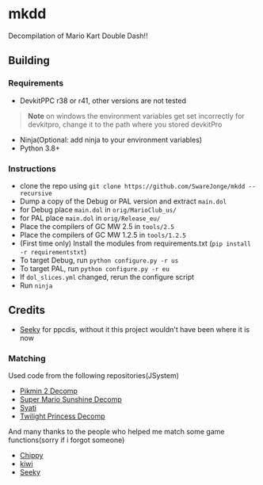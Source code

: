 # mkdd
Decompilation of Mario Kart Double Dash!!
## Building
### Requirements
- DevkitPPC r38 or r41, other versions are not tested
> **Note**
> on windows the environment variables get set incorrectly for devkitpro, 
> change it to the path where you stored devkitPro
- Ninja(Optional: add ninja to your environment variables)
- Python 3.8+

### Instructions
- clone the repo using `git clone https://github.com/SwareJonge/mkdd --recursive`
- Dump a copy of the Debug or PAL version and extract  `main.dol`
- for Debug place  `main.dol` in `orig/MarioClub_us/`
- for PAL place  `main.dol` in `orig/Release_eu/`
- Place the compilers of GC MW 2.5 in `tools/2.5`
- Place the compilers of GC MW 1.2.5 in `tools/1.2.5`
- (First time only) Install the modules from requirements.txt (`pip install -r requirementstxt`)
- To target Debug, run `python configure.py -r us`
- To target PAL, run `python configure.py -r eu`
- If `dol_slices.yml` changed, rerun the configure script
- Run `ninja`

## Credits
- [Seeky](https://github.com/SeekyCt) for ppcdis, without it this project wouldn't have been where it is now
### Matching
Used code from the following repositories(JSystem)
* [Pikmin 2 Decomp](https://github.com/projectPiki/pikmin2)
* [Super Mario Sunshine Decomp](https://github.com/doldecomp/sms)
* [Syati](https://github.com/PMArkive/Syati-pretransfer)
* [Twilight Princess Decomp](https://github.com/zeldaret/tp)

And many thanks to the people who helped me match some game functions(sorry if i forgot someone)
* [Chippy](https://github.com/1superchip)
* [kiwi](https://github.com/kiwi515)
* [Seeky](https://github.com/SeekyCt)
